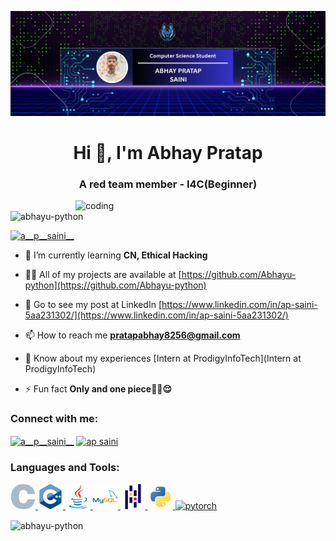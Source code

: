 ![logo](https://github.com/Abhayu-python/Abhayu-python/blob/main/Github%20page.png)

<h1 align="center">Hi 👋, I'm Abhay Pratap</h1>
<h3 align="center">A red team member - I4C(Beginner)</h3>

<img align="right" alt="coding" width="400" src="https://ethiack.com/hubfs/city-min.gif?width=914&height=1134&name=city-min.gif">


<p align="left"> <img src="https://komarev.com/ghpvc/?username=abhayu-python&label=Profile%20views&color=0e75b6&style=flat" alt="abhayu-python" /> </p>

<p align="left"> <a href="https://twitter.com/a__p__saini__" target="blank"><img src="https://img.shields.io/twitter/follow/a__p__saini__?logo=twitter&style=for-the-badge" alt="a__p__saini__" /></a> </p>

- 🌱 I’m currently learning **CN, Ethical Hacking**

- 👨‍💻 All of my projects are available at [https://github.com/Abhayu-python](https://github.com/Abhayu-python)

- 📝 Go to see my post at LinkedIn [https://www.linkedin.com/in/ap-saini-5aa231302/](https://www.linkedin.com/in/ap-saini-5aa231302/)

- 📫 How to reach me **pratapabhay8256@gmail.com**

- 📄 Know about my experiences [Intern at ProdigyInfoTech](Intern at ProdigyInfoTech)

- ⚡ Fun fact **Only and one piece☝🏻😌**

<h3 align="left">Connect with me:</h3>
<p align="left">
<a href="https://twitter.com/a__p__saini__" target="blank"><img align="center" src="https://raw.githubusercontent.com/rahuldkjain/github-profile-readme-generator/master/src/images/icons/Social/twitter.svg" alt="a__p__saini__" height="30" width="40" /></a>
<a href="https://linkedin.com/in/ap saini" target="blank"><img align="center" src="https://raw.githubusercontent.com/rahuldkjain/github-profile-readme-generator/master/src/images/icons/Social/linked-in-alt.svg" alt="ap saini" height="30" width="40" /></a>
</p>

<h3 align="left">Languages and Tools:</h3>
<p align="left"> <a href="https://www.cprogramming.com/" target="_blank" rel="noreferrer"> <img src="https://raw.githubusercontent.com/devicons/devicon/master/icons/c/c-original.svg" alt="c" width="40" height="40"/> </a> <a href="https://www.w3schools.com/cpp/" target="_blank" rel="noreferrer"> <img src="https://raw.githubusercontent.com/devicons/devicon/master/icons/cplusplus/cplusplus-original.svg" alt="cplusplus" width="40" height="40"/> </a> <a href="https://www.java.com" target="_blank" rel="noreferrer"> <img src="https://raw.githubusercontent.com/devicons/devicon/master/icons/java/java-original.svg" alt="java" width="40" height="40"/> </a> <a href="https://www.mysql.com/" target="_blank" rel="noreferrer"> <img src="https://raw.githubusercontent.com/devicons/devicon/master/icons/mysql/mysql-original-wordmark.svg" alt="mysql" width="40" height="40"/> </a> <a href="https://pandas.pydata.org/" target="_blank" rel="noreferrer"> <img src="https://raw.githubusercontent.com/devicons/devicon/2ae2a900d2f041da66e950e4d48052658d850630/icons/pandas/pandas-original.svg" alt="pandas" width="40" height="40"/> </a> <a href="https://www.python.org" target="_blank" rel="noreferrer"> <img src="https://raw.githubusercontent.com/devicons/devicon/master/icons/python/python-original.svg" alt="python" width="40" height="40"/> </a> <a href="https://pytorch.org/" target="_blank" rel="noreferrer"> <img src="https://www.vectorlogo.zone/logos/pytorch/pytorch-icon.svg" alt="pytorch" width="40" height="40"/> </a> </p>

<p><img align="center" src="https://github-readme-stats.vercel.app/api/top-langs?username=abhayu-python&show_icons=true&locale=en&layout=compact" alt="abhayu-python" /></p>
